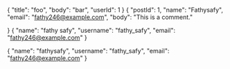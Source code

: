 {
       "title": "foo",
       "body": "bar",
       "userId": 1
     }
{
       "postId": 1,
       "name": "Fathysafy",
       "email": "fathy246@example.com",
       "body": "This is a comment."
   
  }
{
       "name": "fathy safy",
       "username": "fathy_safy",
       "email": "fathy246@example.com"
     }

{
       "name": "fathysafy",
       "username": "fathy_safy",
       "email": "fathy246@example.com"
     }
     
